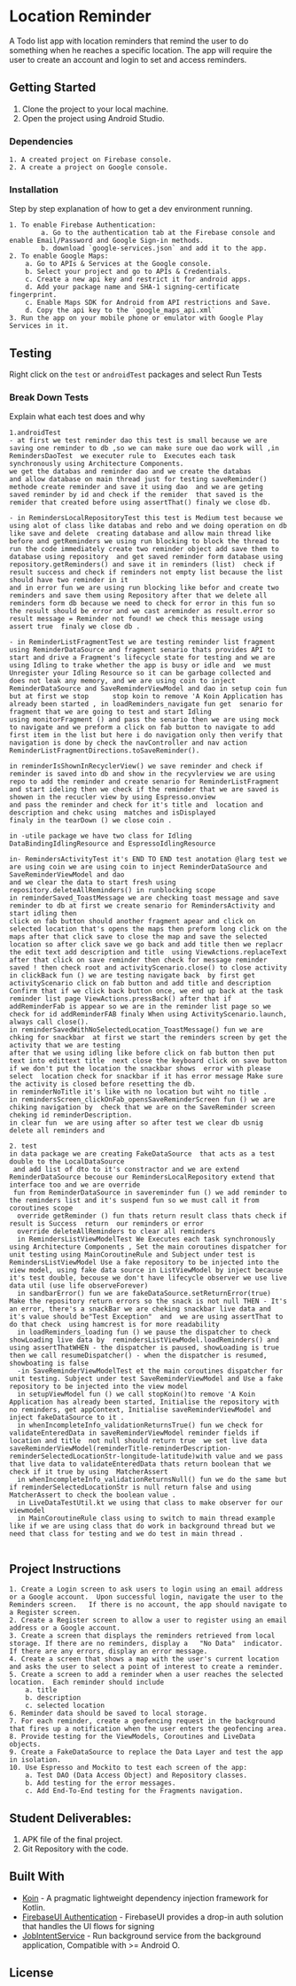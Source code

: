# Location Reminder

A Todo list app with location reminders that remind the user to do something when he reaches a specific location. The app will require the user to create an account and login to set and access reminders.

## Getting Started

1. Clone the project to your local machine.
2. Open the project using Android Studio.

### Dependencies

```
1. A created project on Firebase console.
2. A create a project on Google console.
```

### Installation

Step by step explanation of how to get a dev environment running.

```
1. To enable Firebase Authentication:
        a. Go to the authentication tab at the Firebase console and enable Email/Password and Google Sign-in methods.
        b. download `google-services.json` and add it to the app.
2. To enable Google Maps:
    a. Go to APIs & Services at the Google console.
    b. Select your project and go to APIs & Credentials.
    c. Create a new api key and restrict it for android apps.
    d. Add your package name and SHA-1 signing-certificate fingerprint.
    c. Enable Maps SDK for Android from API restrictions and Save.
    d. Copy the api key to the `google_maps_api.xml`
3. Run the app on your mobile phone or emulator with Google Play Services in it.
```

## Testing

Right click on the `test` or `androidTest` packages and select Run Tests

### Break Down Tests

Explain what each test does and why

```
1.androidTest
- at first we test reminder dao this test is small because we are saving one reminder to db ,so we can make sure oue dao work will ,in RemindersDaoTest  we executer rule to  Executes each task synchronously using Architecture Components.
we get the databas and reminder dao and we create the databas      
and allow database on main thread just for testing saveReminder() methode create reminder and save it using dao  and we are geting  saved reminder by id and check if the remider  that saved is the remider that created before using assertThat() finaly we close db.

- in RemindersLocalRepositoryTest this test is Medium test because we using alot of class like databas and rebo and we doing operation on db like save and delete  creating database and allow main thread like before and getReminders we using run blocking to block the thread to run the code immediately create two reminder object add save them to database using repository  and get saved reminder form database using repository.getReminders() and save it in reminders (list)  check if result success and check if reminders not empty list because the list should have two reminder in it 
and in error fun we are using run blocking like befor and create two reminders and save them using Repository after that we delete all reminders form db because we need to check for error in this fun so the result should be error and we cast areminder as result.error so result message = Reminder not found! we check this message using assert true  finaly we close db .

- in ReminderListFragmentTest we are testing reminder list fragment using ReminderDataSource and fragment senario thats provides API to start and drive a Fragment's lifecycle state for testing and we are using Idling to trake whether the app is busy or idle and  we must Unregister your Idling Resource so it can be garbage collected and does not leak any memory, and we are using coin to inject ReminderDataSource and SaveReminderViewModel and dao in setup coin fun but at first we stop      stop koin to remove 'A Koin Application has already been started , in loadReminders_navigate fun get  senario for fragment that we are going to test and start Idling 
using monitorFragment () and pass the senario then we are using mock to navigate and we preform a click on fab button to navigate to add first item in the list but here i do navigation only then verify that navigation is done by check the navController and nav action ReminderListFragmentDirections.toSaveReminder().

in reminderIsShownInRecyclerView() we save reminder and check if reminder is saved into db and show in the recyvlerview we are using repo to add the reminder and create senario for ReminderListFragment and start ideling then we check if the reminder that we are saved is showen in the recucler view by using Espresso.onview 
and pass the reminder and check for it's title and  location and description and chekc using  matches and isDisplayed
finaly in the tearDown () we close coin .

in -utile package we have two class for Idling DataBindingIdlingResource and EspressoIdlingResource

in- RemindersActivityTest it's END TO END test anotation @larg test we are using coin we are using coin to inject ReminderDataSource and SaveReminderViewModel and dao 
and we clear the data to start fresh using  repository.deleteAllReminders() in runblocking scope 
in reminderSaved_ToastMessage we are checking toast message and save reminder to db at first we create senario for RemindersActivity and start idling then 
click on fab button should another fragment apear and click on selected location that's opens the maps then preform long click on the maps after that click save to close the map and save the selected location so after click save we go back and add title then we replacr the edit text add description and title  using ViewActions.replaceText after that click on save reminder then check for message reminder saved ! then check root and activityScenario.close() to close activity 
in clickBack fun () we are testing navigate back  by first get activityScenario click on fab button and add title and description Confirm that if we click back button once, we end up back at the task reminder list page ViewActions.pressBack() after that if addReminderFab is appear so we are in the reminder list page so we check for id addReminderFAB finaly When using ActivityScenario.launch, always call close().
in reminderSavedWithNoSelectedLocation_ToastMessage() fun we are chking for snackbar  at first we start the reminders screen by get the activity that we are testing
after that we using idling like before click on fab button then put text into edittext title  next close the keyboard click on save button  if we don't put the location the snackbar shows  error with please select  location check for snackbar if it has error message Make sure the activity is closed before resetting the db.
in reminderNoTitle it's like with no location but wiht no title .
in remindersScreen_clickOnFab_opensSaveReminderScreen fun () we are chiking navigation by  check that we are on the SaveReminder screen cheking id reminderDescription.
in clear fun  we are using after so after test we clear db usnig delete all reminders and 

2. test
in data package we are creating FakeDataSource  that acts as a test double to the LocalDataSource
 and add list of dto to it's constractor and we are extend ReminderDataSource becouse our RemindersLocalRepository extend that interface too and we are override 
 fun from ReminderDataSource in savereminder fun () we add reminder to the reminders list and it's suspend fun so we must call it from coroutines scope 
  override getReminder () fun thats return result class thats check if result is Success  return  our reminders or error 
  override deleteAllReminders to clear all reminders 
  in RemindersListViewModelTest We Executes each task synchronously using Architecture Components , Set the main coroutines dispatcher for unit testing using MainCoroutineRule and Subject under test is RemindersListViewModel Use a fake repository to be injected into the view model, using fake data source in ListViewModel by inject because it's test double, becouse we don't have lifecycle observer we use live data util (use life observeForever)
  in sandbarError() fun we are fakeDataSource.setReturnError(true) Make the repository return errors so the snack is not null THEN - It's an error, there's a snackBar we are cheking snackbar live data and it's value should be"Test Exception"  and  we are using assertThat to do that check  using hamcrest is for more readability
  in loadReminders_loading fun () we pause the dispatcher to check showLoading live data by  remindersListViewModel.loadReminders() and using assertThatWHEN - the dispatcher is paused, showLoading is true then we call resumeDispatcher() - when the dispatcher is resumed, showboating is false 
  -in SaveReminderViewModelTest et the main coroutines dispatcher for unit testing. Subject under test SaveReminderViewModel and Use a fake repository to be injected into the view model 
  in setupViewModel fun () we call stopKoin()to remove 'A Koin Application has already been started, Initialise the repository with no reminders, get appContext, Initialise saveReminderViewModel and inject fakeDataSource to it .
  in whenIncompleteInfo_validationReturnsTrue() fun we check for validateEnteredData in saveReminderViewModel reminder fields if location and title  not null should return true  we set live data saveReminderViewModel(reminderTitle-reminderDescription-reminderSelectedLocationStr-longitude-latitude)with value and we pass that live data to validateEnteredData thats return boolean that we check if it true by using  MatcherAssert
  in whenIncompleteInfo_validationReturnsNull() fun we do the same but if reminderSelectedLocationStr is null return false and using MatcherAssert to check the boolean value .
  in LiveDataTestUtil.kt we using that class to make observer for our viewmodel 
  in MainCoroutineRule class using to switch to main thread example like if we are using class that do work in background thread but we need that class for testing and we do test in main thread .
  

```

## Project Instructions
    1. Create a Login screen to ask users to login using an email address or a Google account.  Upon successful login, navigate the user to the Reminders screen.   If there is no account, the app should navigate to a Register screen.
    2. Create a Register screen to allow a user to register using an email address or a Google account.
    3. Create a screen that displays the reminders retrieved from local storage. If there are no reminders, display a   "No Data"  indicator.  If there are any errors, display an error message.
    4. Create a screen that shows a map with the user's current location and asks the user to select a point of interest to create a reminder.
    5. Create a screen to add a reminder when a user reaches the selected location.  Each reminder should include
        a. title
        b. description
        c. selected location
    6. Reminder data should be saved to local storage.
    7. For each reminder, create a geofencing request in the background that fires up a notification when the user enters the geofencing area.
    8. Provide testing for the ViewModels, Coroutines and LiveData objects.
    9. Create a FakeDataSource to replace the Data Layer and test the app in isolation.
    10. Use Espresso and Mockito to test each screen of the app:
        a. Test DAO (Data Access Object) and Repository classes.
        b. Add testing for the error messages.
        c. Add End-To-End testing for the Fragments navigation.


## Student Deliverables:

1. APK file of the final project.
2. Git Repository with the code.

## Built With

* [Koin](https://github.com/InsertKoinIO/koin) - A pragmatic lightweight dependency injection framework for Kotlin.
* [FirebaseUI Authentication](https://github.com/firebase/FirebaseUI-Android/blob/master/auth/README.md) - FirebaseUI provides a drop-in auth solution that handles the UI flows for signing
* [JobIntentService](https://developer.android.com/reference/androidx/core/app/JobIntentService) - Run background service from the background application, Compatible with >= Android O.

## License
